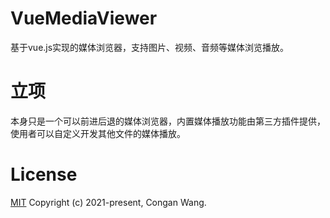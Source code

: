 # VueMediaViewer
基于vue.js实现的媒体浏览器，支持图片、视频、音频等媒体浏览播放。


# 立项
本身只是一个可以前进后退的媒体浏览器，内置媒体播放功能由第三方插件提供，使用者可以自定义开发其他文件的媒体播放。


# License 
[MIT](https://opensource.org/licenses/MIT)
Copyright (c) 2021-present, Congan Wang.
